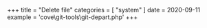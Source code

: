 +++
title = "Delete file"
categories = [ "system" ]
date = 2020-09-11
example = 'cove\git-tools\git-depart.php'
+++
